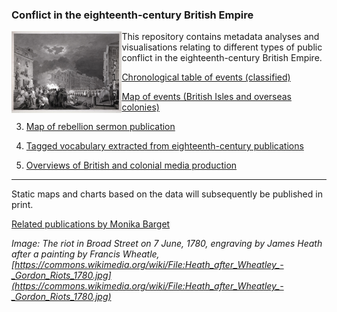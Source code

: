 ### Conflict in the eighteenth-century British Empire

<img src="./assets/GordonRiots.jpg" alt="wikimedia" width=35% align="left"/> This repository contains metadata analyses and visualisations relating to different types of public conflict in the eighteenth-century British Empire.

1) [Chronological table of events (classified)](https://monikabarget.github.io/Revolts/event-table.html)

2) [Map of events (British Isles and overseas colonies)](https://monikabarget.github.io/Revolts/event-map.html)

3) [Map of rebellion sermon publication](https://monikabarget.github.io/Revolts/sermons.html)

4) [Tagged vocabulary extracted from eighteenth-century publications](https://monikabarget.github.io/Revolts/vocabulary.html)

5) [Overviews of British and colonial media production](https://monikabarget.github.io/Revolts/overviews.html)

***

Static maps and charts based on the data will subsequently be published in print. 

[Related publications by Monika Barget](https://monikabarget.github.io/Revolts/publications.html)

*Image: The riot in Broad Street on 7 June, 1780, engraving by James Heath after a painting by Francis Wheatle, [https://commons.wikimedia.org/wiki/File:Heath_after_Wheatley_-_Gordon_Riots_1780.jpg](https://commons.wikimedia.org/wiki/File:Heath_after_Wheatley_-_Gordon_Riots_1780.jpg)*
